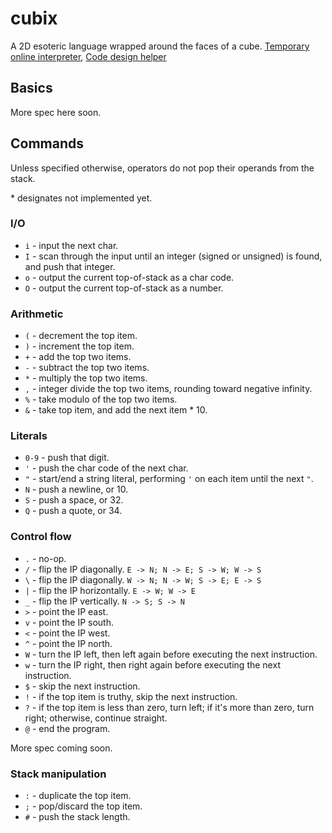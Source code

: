 # cubix

A 2D esoteric language wrapped around the faces of a cube. [Temporary online interpreter](https://jsfiddle.net/vvc4dgvq/2/), [Code design helper](https://jsfiddle.net/vihanb/w5p8p2ms/26/embedded/result/)

## Basics

More spec here soon.

## Commands

Unless specified otherwise, operators do not pop their operands from the stack.

\* designates not implemented yet.

### I/O

- `i` - input the next char.
- `I` - scan through the input until an integer (signed or unsigned) is found, and push that integer.
- `o` - output the current top-of-stack as a char code.
- `O` - output the current top-of-stack as a number.

### Arithmetic

- `(` - decrement the top item.
- `)` - increment the top item.
- `+` - add the top two items.
- `-` - subtract the top two items.
- `*` - multiply the top two items.
- `,` - integer divide the top two items, rounding toward negative infinity.
- `%` - take modulo of the top two items.
- `&` - take top item, and add the next item * 10.

### Literals

- `0-9` - push that digit.
- `'` - push the char code of the next char.
- `"` - start/end a string literal, performing `'` on each item until the next `"`.
- `N` - push a newline, or 10.
- `S` - push a space, or 32.
- `Q` - push a quote, or 34.

### Control flow

- `.` - no-op.
- `/` - flip the IP diagonally. `E -> N; N -> E; S -> W; W -> S` 
- `\` - flip the IP diagonally. `W -> N; N -> W; S -> E; E -> S` 
- `|` - flip the IP horizontally. `E -> W; W -> E`
- `_` - flip the IP vertically. `N -> S; S -> N`
- `>` - point the IP east.
- `v` - point the IP south.
- `<` - point the IP west.
- `^` - point the IP north.
- `W` - turn the IP left, then left again before executing the next instruction.
- `w` - turn the IP right, then right again before executing the next instruction.
- `$` - skip the next instruction.
- `!` - if the top item is truthy, skip the next instruction.
- `?` - if the top item is less than zero, turn left; if it's more than zero, turn right; otherwise, continue straight.
- `@` - end the program.

More spec coming soon.

### Stack manipulation

- `:` - duplicate the top item.
- `;` - pop/discard the top item.
- `#` - push the stack length.
